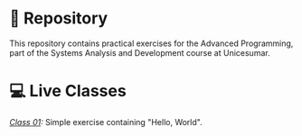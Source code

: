 # 📁 Repository
This repository contains practical exercises for the Advanced Programming, part of the Systems Analysis and Development course at Unicesumar.

# 💻 Live Classes
*[Class 01](./Class01/src/Class01.java):*
Simple exercise containing "Hello, World".
